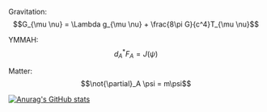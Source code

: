 Gravitation: $$G_{\mu \nu} = \Lambda g_{\mu \nu} + \frac{8\pi G}{c^4}T_{\mu \nu}$$

YMMAH: $$d_A^* F_A = J(\psi)$$

Matter: $$\not{\partial}_A \psi = m\psi$$
<!--
**JaidenD/JaidenD** is a ✨ _special_ ✨ repository because its `README.md` (this file) appears on your GitHub profile.

Here are some ideas to get you started:

- 🔭 I’m currently working on ...
- 🌱 I’m currently learning ...
- 👯 I’m looking to collaborate on ...
- 🤔 I’m looking for help with ...
- 💬 Ask me about ...
- 📫 How to reach me: ...
- 😄 Pronouns: ...
- ⚡ Fun fact: ...
-->


[![Anurag's GitHub stats](https://github-readme-stats.vercel.app/api?username=JaidenD)](https://github.com/anuraghazra/github-readme-stats)


